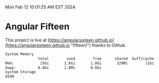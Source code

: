 Mon Feb 12 10:01:25 AM EST 2024

# Angular Fifteen


This project is live at [https://angularsixteen.github.io](https://angularsixteen.github.io "fifteen!") thanks to Github.

```bash
System Memory
               total        used        free      shared  buff/cache   available
Mem:            15Gi       2.6Gi       1.8Gi       329Mi        11Gi        12Gi
Swap:          8.0Gi       1.8Mi       8.0Gi
System Storage
455M	.
